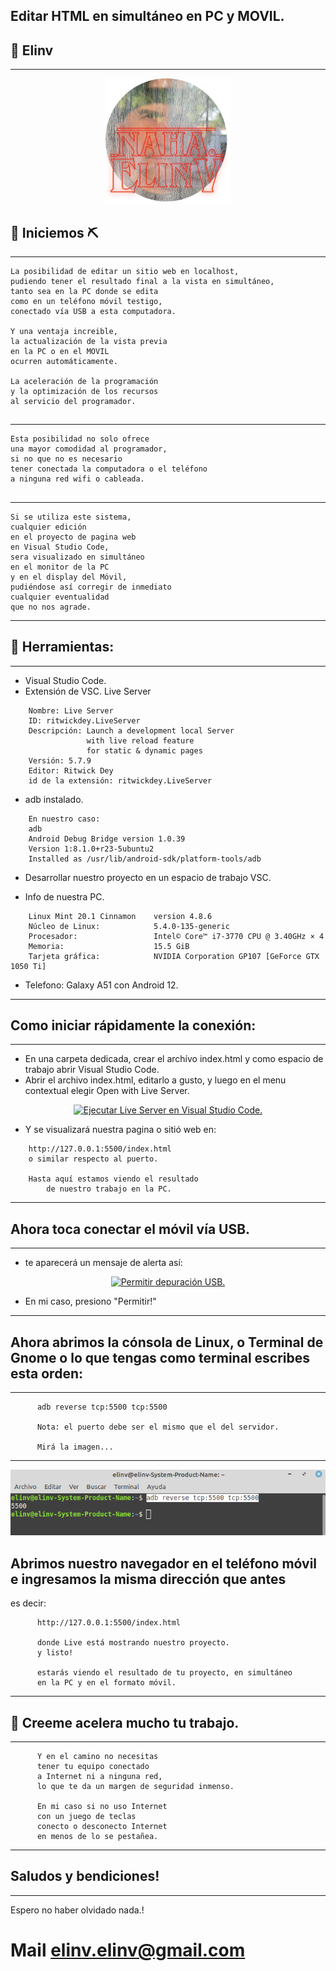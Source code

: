 ## Editar HTML en simultáneo en PC y MOVIL.
## 🧐 Elinv <a name = "Elinv"></a>
----------------------------------------
<p align="center">
  <a href="" rel="noopener">
 <img width=200px height=200px src="./naha-elinv.png" alt="Editar HTML en simultáneo en PC y MOVIL"></a>
</p>

## 🏁 Iniciemos ⛏️
----------------------------------------
```
La posibilidad de editar un sitio web en localhost, 
pudiendo tener el resultado final a la vista en simultáneo, 
tanto sea en la PC donde se edita 
como en un teléfono móvil testigo, 
conectado vía USB a esta computadora.

Y una ventaja increible, 
la actualización de la vista previa 
en la PC o en el MOVIL
ocurren automáticamente.

La aceleración de la programación 
y la optimización de los recursos 
al servicio del programador.
```

## 
----------------------------------------
```
Esta posibilidad no solo ofrece 
una mayor comodidad al programador, 
si no que no es necesario 
tener conectada la computadora o el teléfono 
a ninguna red wifi o cableada.
```

## 
----------------------------------------
```
Si se utiliza este sistema, 
cualquier edición 
en el proyecto de pagina web 
en Visual Studio Code, 
sera visualizado en simultáneo 
en el monitor de la PC 
y en el display del Móvil, 
pudiéndose así corregir de inmediato 
cualquier eventualidad 
que no nos agrade.
```
----------------------------------------

## 📝 Herramientas:
----------------------------------------
- Visual Studio Code.
- Extensión de VSC. Live Server
```
    Nombre: Live Server
    ID: ritwickdey.LiveServer
    Descripción: Launch a development local Server 
                 with live reload feature 
                 for static & dynamic pages
    Versión: 5.7.9
    Editor: Ritwick Dey
    id de la extensión: ritwickdey.LiveServer
```
- adb instalado.
```
    En nuestro caso:
    adb
    Android Debug Bridge version 1.0.39
    Version 1:8.1.0+r23-5ubuntu2
    Installed as /usr/lib/android-sdk/platform-tools/adb
```
- Desarrollar nuestro proyecto en un espacio de trabajo VSC.

- Info de nuestra PC.
```
    Linux Mint 20.1 Cinnamon    version 4.8.6
    Núcleo de Linux:            5.4.0-135-generic
    Procesador:                 Intel© Core™ i7-3770 CPU @ 3.40GHz × 4
    Memoria:                    15.5 GiB
    Tarjeta gráfica:            NVIDIA Corporation GP107 [GeForce GTX 1050 Ti]
```

- Telefono: Galaxy A51 con Android 12.
----------------------------------------

## Como iniciar rápidamente la conexión:
----------------------------------------
- En una carpeta dedicada, crear el archívo index.html y como espacio de trabajo abrir Visual Studio Code.
- Abrir el archivo index.html, editarlo a gusto, y luego en el menu contextual elegir Open with Live Server.

<p align="center">
  <a href="" rel="noopener">
 <img src="./live-server-ejecutar.png" alt="Ejecutar Live Server en Visual Studio Code."></a>
</p>

- Y se visualizará nuestra pagina o sitió web en: 
```
    http://127.0.0.1:5500/index.html 
    o similar respecto al puerto.
  
    Hasta aquí estamos viendo el resultado 
        de nuestro trabajo en la PC. 
```
----------------------------------------

## Ahora toca conectar el móvil vía USB.
----------------------------------------
- te aparecerá un mensaje de alerta así:

<p align="center">
  <a href="" rel="noopener">
 <img src="./permitir depuración USB.jpg" alt="Permitir depuración USB."></a>
</p>

- En mi caso, presiono "Permitir!"
----------------------------------------

## Ahora abrimos la cónsola de Linux, o Terminal de Gnome o lo que tengas como terminal escribes esta orden: 
----------------------------------------
```
      adb reverse tcp:5500 tcp:5500

      Nota: el puerto debe ser el mismo que el del servidor.

      Mirá la imagen...
```
----------------------------------------
<p align="center">
  <a href="" rel="noopener">
 <img src="./adb.png" alt="Permitir depuración USB."></a>
</p>

## Abrimos nuestro navegador en el teléfono móvil e ingresamos la misma dirección que antes 
es decir:
```
      http://127.0.0.1:5500/index.html

      donde Live está mostrando nuestro proyecto.
      y listo!

      estarás viendo el resultado de tu proyecto, en simultáneo 
      en la PC y en el formato móvil.
```
----------------------------------------
## 🔧 Creeme acelera mucho tu trabajo.
----------------------------------------
```
      Y en el camino no necesitas 
      tener tu equipo conectado 
      a Internet ni a ninguna red, 
      lo que te da un margen de seguridad inmenso.

      En mi caso si no uso Internet 
      con un juego de teclas 
      conecto o desconecto Internet 
      en menos de lo se pestañea.      
```
----------------------------------------

## Saludos y bendiciones!
----------------------------------------
Espero no haber olvidado nada.!

# Mail [elinv.elinv@gmail.com]()

